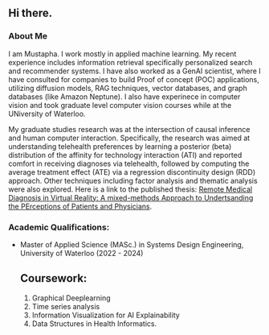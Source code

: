 ## Hi there.

### About Me
I am Mustapha. I work mostly in applied machine learning. My recent experience includes information retrieval specifically personalized search and recommender systems. I have also worked as a GenAI scientist, where I have consulted for companies to build Proof of concept (POC) applications, utilizing diffusion models, RAG techniques, vector databases, and graph databases (like Amazon Neptune). I also have experinece in computer vision and took graduate level computer vision courses while at the UNiversity of Waterloo.

My graduate studies research was at the intersection of causal inference and human computer interaction. Specifically, the research was aimed at understanding telehealth preferences by learning a posterior (beta) distribution of the affinity for technology interaction (ATI) and reported comfort in receiving diagnoses via telehealth, followed by computing the average treatment effect (ATE) via a regression discontinuity design (RDD) approach. Other techniques including factor analysis and thematic analysis were also explored. Here is a link to the published thesis: [Remote Medical Diagnosis in Virtual Reality: A mixed-methods Approach to Undertsanding the PErceptions of Patients and Physicians](https://uwspace.uwaterloo.ca/items/ed73fad6-81d0-447d-b3ac-153c3e103fba). 

### Academic Qualifications:
* Master of Applied Science (MASc.) in Systems Design Engineering, University of Waterloo (2022 - 2024)
  ## Coursework:
  1. Graphical Deeplearning
  2. Time series analysis
  3. Information Visualization for AI Explainability
  4. Data Structures in Health Informatics.
  

